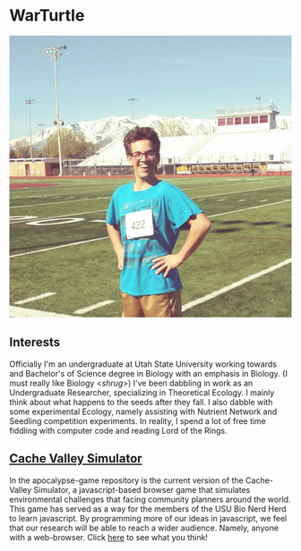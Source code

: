 # WarTurtle

![You should never even see me](./images/profile.jpg)

## Interests
Officially I'm an undergraduate at Utah State University working towards and Bachelor's of Science degree in Biology with an emphasis in Biology. (I must really like Biology \<*shrug*\>) I've been dabbling in work as an Undergraduate Researcher, specializing in Theoretical Ecology. I mainly think about what happens to the seeds after they fall. I also dabble with some experimental Ecology, namely assisting with Nutrient Network and Seedling competition experiments. In reality, I spend a lot of free time fiddling with computer code and reading Lord of the Rings. 

## [Cache Valley Simulator](https://warturtle.github.io/apocalypse-jt-fork/)
In the apocalypse-game repository is the current version of the Cache-Valley Simulator, a javascript-based browser game that simulates environmental challenges that facing community planners around the world. This game has served as a way for the members of the USU Bio Nerd Herd to learn javascript. By programming more of our ideas in javascript, we feel that our research will be able to reach a wider audience. Namely, anyone with a web-browser. Click [here](https://warturtle.github.io/apocalypse-jt-fork/) to see what you think!
